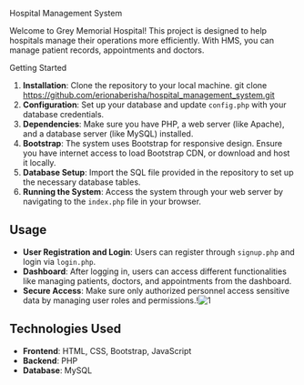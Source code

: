Hospital Management System


Welcome to  Grey Memorial Hospital! This project is designed to help hospitals manage their operations more efficiently. With HMS, you can manage patient records, appointments and  doctors.

Getting Started
1. **Installation**: Clone the repository to your local machine.
   git clone https://github.com/erionaberisha/hospital_management_system.git
2. **Configuration**: Set up your database and update `config.php` with your database credentials.
3. **Dependencies**: Make sure you have PHP, a web server (like Apache), and a database server (like MySQL) installed.
4. **Bootstrap**: The system uses Bootstrap for responsive design. Ensure you have internet access to load Bootstrap CDN, or download and host it locally.
5. **Database Setup**: Import the SQL file provided in the repository to set up the necessary database tables.
6. **Running the System**: Access the system through your web server by navigating to the `index.php` file in your browser.

## Usage
- **User Registration and Login**: Users can register through `signup.php` and login via `login.php`.
- **Dashboard**: After logging in, users can access different functionalities like managing patients, doctors, and appointments from the dashboard.
- **Secure Access**: Make sure only authorized personnel access sensitive data by managing user roles and permissions.!![1](https://github.com/erionaberisha/hospital_managment_system/assets/93622598/7eb7de2c-1ae3-4057-af4a-08f3c32f4112)



## Technologies Used
- **Frontend**: HTML, CSS, Bootstrap, JavaScript
- **Backend**: PHP
- **Database**: MySQL
  
